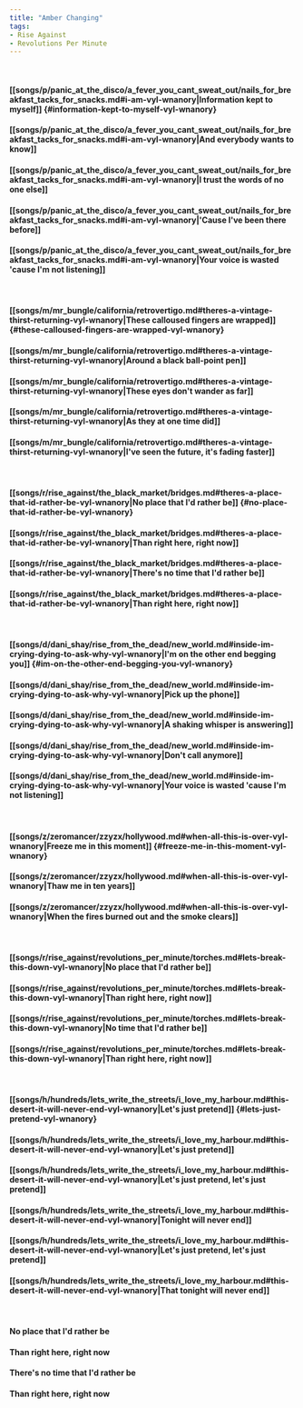 ```yaml
---
title: "Amber Changing"
tags:
- Rise Against
- Revolutions Per Minute
---
```

&nbsp;
#### [[songs/p/panic_at_the_disco/a_fever_you_cant_sweat_out/nails_for_breakfast_tacks_for_snacks.md#i-am-vyl-wnanory|Information kept to myself]] {#information-kept-to-myself-vyl-wnanory}
#### [[songs/p/panic_at_the_disco/a_fever_you_cant_sweat_out/nails_for_breakfast_tacks_for_snacks.md#i-am-vyl-wnanory|And everybody wants to know]]
#### [[songs/p/panic_at_the_disco/a_fever_you_cant_sweat_out/nails_for_breakfast_tacks_for_snacks.md#i-am-vyl-wnanory|I trust the words of no one else]]
#### [[songs/p/panic_at_the_disco/a_fever_you_cant_sweat_out/nails_for_breakfast_tacks_for_snacks.md#i-am-vyl-wnanory|'Cause I've been there before]]
#### [[songs/p/panic_at_the_disco/a_fever_you_cant_sweat_out/nails_for_breakfast_tacks_for_snacks.md#i-am-vyl-wnanory|Your voice is wasted 'cause I'm not listening]]
&nbsp;
#### [[songs/m/mr_bungle/california/retrovertigo.md#theres-a-vintage-thirst-returning-vyl-wnanory|These calloused fingers are wrapped]] {#these-calloused-fingers-are-wrapped-vyl-wnanory}
#### [[songs/m/mr_bungle/california/retrovertigo.md#theres-a-vintage-thirst-returning-vyl-wnanory|Around a black ball-point pen]]
#### [[songs/m/mr_bungle/california/retrovertigo.md#theres-a-vintage-thirst-returning-vyl-wnanory|These eyes don't wander as far]]
#### [[songs/m/mr_bungle/california/retrovertigo.md#theres-a-vintage-thirst-returning-vyl-wnanory|As they at one time did]]
#### [[songs/m/mr_bungle/california/retrovertigo.md#theres-a-vintage-thirst-returning-vyl-wnanory|I've seen the future, it's fading faster]]
&nbsp;
#### [[songs/r/rise_against/the_black_market/bridges.md#theres-a-place-that-id-rather-be-vyl-wnanory|No place that I'd rather be]] {#no-place-that-id-rather-be-vyl-wnanory}
#### [[songs/r/rise_against/the_black_market/bridges.md#theres-a-place-that-id-rather-be-vyl-wnanory|Than right here, right now]]
#### [[songs/r/rise_against/the_black_market/bridges.md#theres-a-place-that-id-rather-be-vyl-wnanory|There's no time that I'd rather be]]
#### [[songs/r/rise_against/the_black_market/bridges.md#theres-a-place-that-id-rather-be-vyl-wnanory|Than right here, right now]]
&nbsp;
#### [[songs/d/dani_shay/rise_from_the_dead/new_world.md#inside-im-crying-dying-to-ask-why-vyl-wnanory|I'm on the other end begging you]] {#im-on-the-other-end-begging-you-vyl-wnanory}
#### [[songs/d/dani_shay/rise_from_the_dead/new_world.md#inside-im-crying-dying-to-ask-why-vyl-wnanory|Pick up the phone]]
#### [[songs/d/dani_shay/rise_from_the_dead/new_world.md#inside-im-crying-dying-to-ask-why-vyl-wnanory|A shaking whisper is answering]]
#### [[songs/d/dani_shay/rise_from_the_dead/new_world.md#inside-im-crying-dying-to-ask-why-vyl-wnanory|Don't call anymore]]
#### [[songs/d/dani_shay/rise_from_the_dead/new_world.md#inside-im-crying-dying-to-ask-why-vyl-wnanory|Your voice is wasted 'cause I'm not listening]]
&nbsp;
#### [[songs/z/zeromancer/zzyzx/hollywood.md#when-all-this-is-over-vyl-wnanory|Freeze me in this moment]] {#freeze-me-in-this-moment-vyl-wnanory}
#### [[songs/z/zeromancer/zzyzx/hollywood.md#when-all-this-is-over-vyl-wnanory|Thaw me in ten years]]
#### [[songs/z/zeromancer/zzyzx/hollywood.md#when-all-this-is-over-vyl-wnanory|When the fires burned out and the smoke clears]]
&nbsp;
#### [[songs/r/rise_against/revolutions_per_minute/torches.md#lets-break-this-down-vyl-wnanory|No place that I'd rather be]]
#### [[songs/r/rise_against/revolutions_per_minute/torches.md#lets-break-this-down-vyl-wnanory|Than right here, right now]]
#### [[songs/r/rise_against/revolutions_per_minute/torches.md#lets-break-this-down-vyl-wnanory|No time that I'd rather be]]
#### [[songs/r/rise_against/revolutions_per_minute/torches.md#lets-break-this-down-vyl-wnanory|Than right here, right now]]
&nbsp;
#### [[songs/h/hundreds/lets_write_the_streets/i_love_my_harbour.md#this-desert-it-will-never-end-vyl-wnanory|Let's just pretend]] {#lets-just-pretend-vyl-wnanory}
#### [[songs/h/hundreds/lets_write_the_streets/i_love_my_harbour.md#this-desert-it-will-never-end-vyl-wnanory|Let's just pretend]]
#### [[songs/h/hundreds/lets_write_the_streets/i_love_my_harbour.md#this-desert-it-will-never-end-vyl-wnanory|Let's just pretend, let's just pretend]]
#### [[songs/h/hundreds/lets_write_the_streets/i_love_my_harbour.md#this-desert-it-will-never-end-vyl-wnanory|Tonight will never end]]
#### [[songs/h/hundreds/lets_write_the_streets/i_love_my_harbour.md#this-desert-it-will-never-end-vyl-wnanory|Let's just pretend, let's just pretend]]
#### [[songs/h/hundreds/lets_write_the_streets/i_love_my_harbour.md#this-desert-it-will-never-end-vyl-wnanory|That tonight will never end]]
&nbsp;
#### No place that I'd rather be
#### Than right here, right now
#### There's no time that I'd rather be
#### Than right here, right now
